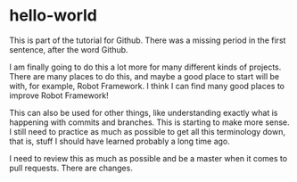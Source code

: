 # hello-world
This is part of the tutorial for Github.  There was a missing period in the first sentence, after the word Github.  

I am finally going to do this a lot more for many different kinds of projects.  There are many places to do this, and maybe a good place to start will be with, for example, Robot Framework.  I think I can find many good places to improve Robot Framework!  

This can also be used for other things, like understanding exactly what is happening with commits and branches.  This is starting to make more sense. I still need to practice as much as possible to get all this terminology down, that is, stuff I should have learned probably a long time ago.  

I need to review this as much as possible and be a master when it comes to pull requests.  There are changes.  
